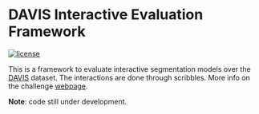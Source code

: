# DAVIS Interactive Evaluation Framework

[![license](https://img.shields.io/github/license/mashape/apistatus.svg?style=for-the-badge)](https://github.com/albertomontesg/davis-interactive/blob/master/LICENSE)

This is a framework to evaluate interactive segmentation models over the [DAVIS](http://davischallenge.org/index.html) dataset. 
The interactions are done through scribbles.
More info on the challenge [webpage](http://davischallenge.org/challenge2018/interactive.html).

**Note**: code still under development.

